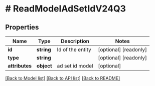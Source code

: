 # # ReadModelAdSetIdV24Q3

## Properties

Name | Type | Description | Notes
------------ | ------------- | ------------- | -------------
**id** | **string** | Id of the entity | [optional] [readonly]
**type** | **string** |  | [optional] [readonly]
**attributes** | **object** | ad set id model | [optional]

[[Back to Model list]](../../README.md#models) [[Back to API list]](../../README.md#endpoints) [[Back to README]](../../README.md)
